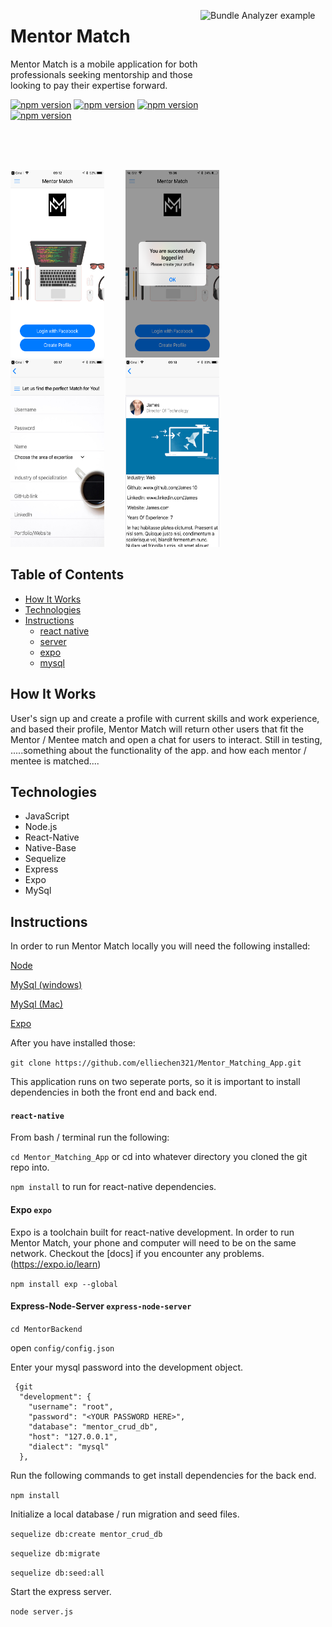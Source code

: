 
  <img src="https://i.imgur.com/66gJs7L.png" alt="Bundle Analyzer example"
       width="200" height="200" align="right">

# Mentor Match

Mentor Match is a mobile application for both professionals seeking mentorship and those looking to pay their expertise forward.
<p align="left">
 <a href="https://badge.fury.io/js/react-native"><img src="https://badge.fury.io/js/react-native.svg" alt="npm version" height="18"></a>
 <a href="https://badge.fury.io/js/native-base"><img src="https://badge.fury.io/js/native-base.svg" alt="npm version" height="18"></a>
 <a href="https://badge.fury.io/js/expo"><img src="https://badge.fury.io/js/expo.svg" alt="npm version" height="18"></a>
 <a href="https://badge.fury.io/js/sequelize"><img src="https://badge.fury.io/js/sequelize.svg" alt="npm version" height="18" ></a>
</p>
<br>
<br>
<br>
<p align="left">

  <img src="./img/homescreen.png" alt="Bundle Analyzer example"
       width="150" height="300" style="margin-right: 30px;">
  <img src="./img/loggedin.png" alt="Bundle Analyzer example"
       width="150" height="300" style="margin-right: 30px;">
  <img src="./img/profile.png" alt="Bundle Analyzer example"
       width="150" height="300" style="margin-right: 30px;">
  <img src="./img/user.png" alt="Bundle Analyzer example"
       width="150" height="300" style="margin-right: 30px;">
</p>


## Table of Contents


* [How It Works](#how-it-works)
* [Technologies](#Technologies)
* [Instructions](#Instructions)
  * [react native](#react-native)
  * [server](#express-node-server)
  * [expo](#expo)
  * [mysql](#mysql)



## How It Works

  User's sign up and create a profile with current skills and work experience, and based their profile, Mentor Match will return other users that fit the Mentor / Mentee match and open a chat for users to interact. Still in testing, .....something about the functionality of the app. and how each mentor / mentee is matched....

## Technologies

  * JavaScript    
  * Node.js    
  * React-Native   
  * Native-Base       
  * Sequelize    
  * Express    
  * Expo   
  * MySql

## Instructions
  In order to run Mentor Match locally you will need the following installed:

  [Node](https://nodejs.org/en/)

  [MySql (windows)](https://dev.mysql.com/downloads/workbench/)
  
  [MySql (Mac)](https://www.sequelpro.com/)
  
  [Expo](https://expo.io/)
  
  After you have installed those: 

  `git clone https://github.com/elliechen321/Mentor_Matching_App.git` 

  This application runs on two seperate ports, so it is important to install dependencies in both the front end and back end. 

#### `react-native`

  From bash / terminal run the following:

  `cd Mentor_Matching_App`  or cd into whatever directory you cloned the git repo into.

  `npm install`  to run for react-native dependencies.


#### Expo `expo`

Expo is a toolchain built for react-native development. In order to run Mentor Match, your phone and computer will need to be on the same network.
Checkout the [docs] if you encounter any problems. (https://expo.io/learn)

`npm install exp --global`


#### Express-Node-Server `express-node-server`

`cd MentorBackend`

open `config/config.json`

Enter your mysql password into the development object.

```
 {git 
  "development": {
    "username": "root",
    "password": "<YOUR PASSWORD HERE>", 
    "database": "mentor_crud_db",
    "host": "127.0.0.1",
    "dialect": "mysql"
  },
``` 
Run the following commands to get install dependencies for the back end.

`npm install`

Initialize a local database / run migration and seed files.

`sequelize db:create mentor_crud_db`

`sequelize db:migrate`

`sequelize db:seed:all`

Start the express server.

`node server.js`

